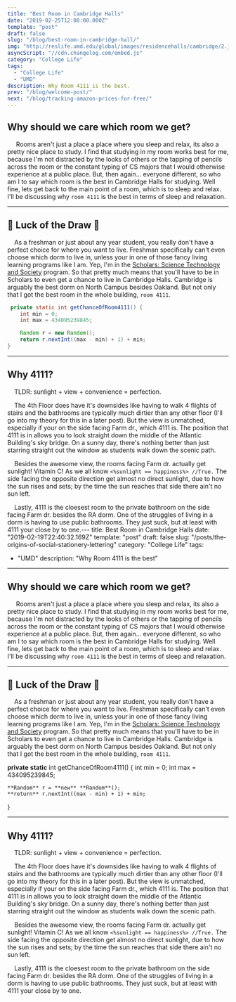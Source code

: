 ```yaml
---
title: "Best Room in Cambridge Halls"
date: "2019-02-25T12:00:00.000Z"
template: "post"
draft: false
slug: "/blog/best-room-in-cambridge-hall/"
img: "http://reslife.umd.edu/global/images/residencehalls/cambridge/2.jpg"
asyncScript: "//cdn.changelog.com/embed.js"
category: "College Life"
tags:
  - "College Life"
  - "UMD"
description: Why Room 4111 is the best.
prev: "/blog/welcome-post/"
next: "/blog/tracking-amazon-prices-for-free/"
---
```


Why should we care which room we get?
-------------------------------------

     Rooms aren't just a place a place where you sleep and relax, its also a pretty nice place to study. I find that studying in my room works best for me, because I'm not distracted by the looks of others or the tapping of pencils across the room or the constant typing of CS majors that I would otherwise experience at a public place. But, then again... everyone different, so who am I to say which room is the best in Cambridge Halls for studying. Well fine, lets get back to the main point of a room, which is to sleep and relax. I'll be discussing why `room 4111` is the best in terms of sleep and relaxation. 

* * * * *

🤩 Luck of the Draw 🤩
----------------------

    As a freshman or just about any year student, you really don't have a perfect choice for where you want to live. Freshman specifically can't even choose which dorm to live in, unless your in one of those fancy living learning programs like I am. Yep, I'm in the [Scholars: Science Technology and Society](https://scholars.umd.edu/programs/sts) program. So that pretty much means that you'll have to be in Scholars to even get a chance to live in Cambridge Halls. Cambridge is arguably the best dorm on North Campus besides Oakland. But not only that I got the best room in the whole building, `room 4111`. 

```java
 private static int getChanceOfRoom4111() {
    int min = 0;
    int max = 434095239845;

    Random r = new Random();
    return r.nextInt((max - min) + 1) + min;
}
```
* * * * *

Why 4111?
---------

    TLDR: sunlight + view + convenience = perfection. 


    The 4th Floor does have it's downsides like having to walk 4 flights of stairs and the bathrooms are typically much dirtier than any other floor (I'll go into my theory for this in a later post). But the view is unmatched, especially if your on the side facing Farm dr., which 4111 is. The position that 4111 is in allows you to look straight down the middle of the Atlantic Building's sky bridge. On a sunny day, there's nothing better than just starring straight out the window as students walk down the scenic path. 

    Besides the awesome view, the rooms facing Farm dr. actually get sunlight! Vitamin C! As we all know `<%sunlight == happiness%> //True.` The side facing the opposite direction get almost no direct sunlight, due to how the sun rises and sets; by the time the sun reaches that side there ain't no sun left. 

    Lastly, 4111 is the cloesest room to the private bathroom on the side facing Farm dr. besides the RA dorm. One of the struggles of living in a dorm is having to use public bathrooms. They just suck, but at least with 4111 your close by to one.---
title: Best Room in Cambridge Halls
date: "2019-02-19T22:40:32.169Z"
template: "post"
draft: false
slug: "/posts/the-origins-of-social-stationery-lettering"
category: "College Life"
tags:
  - "UMD"
description: "Why Room 4111 is the best"
---
Why should we care which room we get?
-------------------------------------

     Rooms aren't just a place a place where you sleep and relax, its also a pretty nice place to study. I find that studying in my room works best for me, because I'm not distracted by the looks of others or the tapping of pencils across the room or the constant typing of CS majors that I would otherwise experience at a public place. But, then again... everyone different, so who am I to say which room is the best in Cambridge Halls for studying. Well fine, lets get back to the main point of a room, which is to sleep and relax. I'll be discussing why `room 4111` is the best in terms of sleep and relaxation. 

* * * * *

🤩 Luck of the Draw 🤩
----------------------

    As a freshman or just about any year student, you really don't have a perfect choice for where you want to live. Freshman specifically can't even choose which dorm to live in, unless your in one of those fancy living learning programs like I am. Yep, I'm in the [Scholars: Science Technology and Society](https://scholars.umd.edu/programs/sts) program. So that pretty much means that you'll have to be in Scholars to even get a chance to live in Cambridge Halls. Cambridge is arguably the best dorm on North Campus besides Oakland. But not only that I got the best room in the whole building, `room 4111`. 

 **private** **static** int getChanceOfRoom4111() {
    int min = 0;
    int max = 434095239845;

    **Random** r = **new** **Random**();
    **return** r.nextInt((max - min) + 1) + min;
}

* * * * *

Why 4111?
---------

    TLDR: sunlight + view + convenience = perfection. 


    The 4th Floor does have it's downsides like having to walk 4 flights of stairs and the bathrooms are typically much dirtier than any other floor (I'll go into my theory for this in a later post). But the view is unmatched, especially if your on the side facing Farm dr., which 4111 is. The position that 4111 is in allows you to look straight down the middle of the Atlantic Building's sky bridge. On a sunny day, there's nothing better than just starring straight out the window as students walk down the scenic path. 

    Besides the awesome view, the rooms facing Farm dr. actually get sunlight! Vitamin C! As we all know `<%sunlight == happiness%> //True.` The side facing the opposite direction get almost no direct sunlight, due to how the sun rises and sets; by the time the sun reaches that side there ain't no sun left. 

    Lastly, 4111 is the cloesest room to the private bathroom on the side facing Farm dr. besides the RA dorm. One of the struggles of living in a dorm is having to use public bathrooms. They just suck, but at least with 4111 your close by to one.